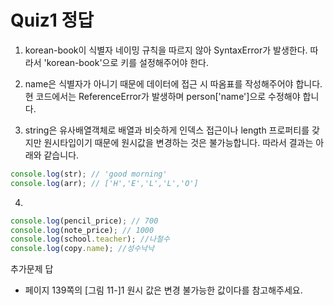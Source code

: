 # Quiz1 정답

1. korean-book이 식별자 네이밍 규칙을 따르지 않아 SyntaxError가 발생한다. 따라서 'korean-book'으로 키를 설정해주어야 한다.

2. name은 식별자가 아니기 때문에 데이터에 접근 시 따옴표를 작성해주어야 합니다. 현 코드에서는 ReferenceError가 발생하며 person['name']으로 수정해야 합니다.

3. string은 유사배열객체로 배열과 비슷하게 인덱스 접근이나 length 프로퍼티를 갖지만 원시타입이기 때문에 원시값을 변경하는 것은 불가능합니다. 따라서 결과는 아래와 같습니다.

```js
console.log(str); // 'good morning'
console.log(arr); // ['H','E','L','L','O']
```

4.

```js
console.log(pencil_price); // 700
console.log(note_price); // 1000
console.log(school.teacher); //나철수
console.log(copy.name); //성수낙낙
```

추가문제 답

- 페이지 139쪽의 [그림 11-]1 원시 값은 변경 불가능한 값이다를 참고해주세요.
